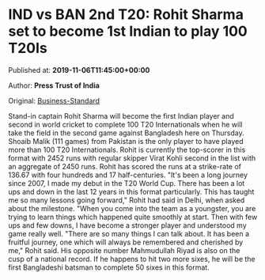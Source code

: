 
# IND vs BAN 2nd T20: Rohit Sharma set to become 1st Indian to play 100 T20Is

Published at: **2019-11-06T11:45:00+00:00**

Author: **Press Trust of India**

Original: [Business-Standard](https://www.business-standard.com/article/pti-stories/hit-man-on-cusp-of-record-rohit-sharma-set-to-become-first-indian-to-play-100-t20is-119110601229_1.html)

Stand-in captain Rohit Sharma will become the first Indian player and second in world cricket to complete 100 T20 Internationals when he will take the field in the second game against Bangladesh here on Thursday.
Shoaib Malik (111 games) from Pakistan is the only player to have played more than 100 T20 Internationals.
Rohit is currently the top-scorer in this format with 2452 runs with regular skipper Virat Kohli second in the list with an aggregate of 2450 runs. Rohit has scored the runs at a strike-rate of 136.67 with four hundreds and 17 half-centuries.
"It's been a long journey since 2007, I made my debut in the T20 World Cup. There has been a lot ups and down in the last 12 years in this format particularly. This has taught me so many lessons going forward," Rohit had said in Delhi, when asked about the milestone.
"When you come into the team as a youngster, you are trying to learn things which happened quite smoothly at start. Then with few ups and few downs, I have become a stronger player and understood my game really well.
"There are so many things I can talk about. It has been a fruitful journey, one which will always be remembered and cherished by me," Rohit said.
His opposite number Mahmudullah Riyad is also on the cusp of a national record.
If he happens to hit two more sixes, he will be the first Bangladeshi batsman to complete 50 sixes in this format.
